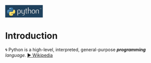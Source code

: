 <img src="https://github.com/MK316/workshop22/raw//main/img/pythonlogo.png" width="120" height="40"> 

# Introduction   

🌀  Python is a high-level, interpreted, general-purpose _**programming** language._ [▶️ Wikipedia]("https://en.wikipedia.org/wiki/Python_(programming_language)")  
